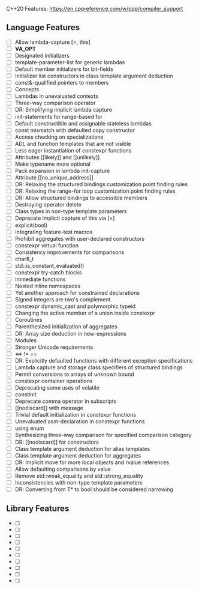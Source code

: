 C++20 Features: https://en.cppreference.com/w/cpp/compiler_support

## Language Features
- [ ] Allow lambda-capture [=, this]
- [ ] __VA_OPT__
- [ ] Designated initializers
- [ ] template-parameter-list for generic lambdas
- [ ] Default member initializers for bit-fields
- [ ] Initializer list constructors in class template argument deduction
- [ ] const&-qualified pointers to members
- [ ] Concepts
- [ ] Lambdas in unevaluated contexts
- [ ] Three-way comparison operator
- [ ] DR: Simplifying implicit lambda capture
- [ ] init-statements for range-based for
- [ ] Default constructible and assignable stateless lambdas
- [ ] const mismatch with defaulted copy constructor
- [ ] Access checking on specializations
- [ ] ADL and function templates that are not visible
- [ ] Less eager instantiation of constexpr functions
- [ ] Attributes [[likely]] and [[unlikely]]
- [ ] Make typename more optional
- [ ] Pack expansion in lambda init-capture
- [ ] Attribute [[no_unique_address]]
- [ ] DR: Relaxing the structured bindings customization point finding rules
- [ ] DR: Relaxing the range-for loop customization point finding rules
- [ ] DR: Allow structured bindings to accessible members
- [ ] Destroying operator delete
- [ ] Class types in non-type template parameters
- [ ] Deprecate implicit capture of this via [=]
- [ ] explicit(bool)
- [ ] Integrating feature-test macros
- [ ] Prohibit aggregates with user-declared constructors
- [ ] constexpr virtual function
- [ ] Consistency improvements for comparisons
- [ ] char8_t
- [ ] std::is_constant_evaluated()
- [ ] constexpr try-catch blocks
- [ ] Immediate functions
- [ ] Nested inline namespaces
- [ ] Yet another approach for constrained declarations
- [ ] Signed integers are two's complement
- [ ] constexpr dynamic_cast and polymorphic typeid
- [ ] Changing the active member of a union inside constexpr
- [ ] Coroutines
- [ ] Parenthesized initialization of aggregates
- [ ] DR: Array size deduction in new-expressions
- [ ] Modules
- [ ] Stronger Unicode requirements
- [ ] <=> != ==
- [ ] DR: Explicitly defaulted functions with different exception specifications
- [ ] Lambda capture and storage class specifiers of structured bindings
- [ ] Permit conversions to arrays of unknown bound
- [ ] constexpr container operations
- [ ] Deprecating some uses of volatile
- [ ] constinit
- [ ] Deprecate comma operator in subscripts
- [ ] [[nodiscard]] with message
- [ ] Trivial default initialization in constexpr functions
- [ ] Unevaluated asm-declaration in constexpr functions
- [ ] using enum
- [ ] Synthesizing three-way comparison for specified comparison category
- [ ] DR: [[nodiscard]] for constructors
- [ ] Class template argument deduction for alias templates
- [ ] Class template argument deduction for aggregates
- [ ] DR: Implicit move for more local objects and rvalue references
- [ ] Allow defaulting comparisons by value
- [ ] Remove std::weak_equality and std::strong_equality
- [ ] Inconsistencies with non-type template parameters
- [ ] DR: Converting from T* to bool should be considered narrowing

## Library Features
- [ ] 
- [ ] 
- [ ] 
- [ ] 
- [ ] 
- [ ] 
- [ ] 
- [ ] 
- [ ] 
- [ ] 
